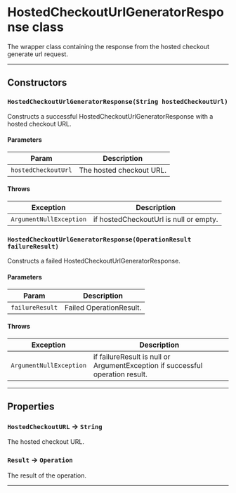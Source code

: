 # HostedCheckoutUrlGeneratorResponse class

The wrapper class containing the response from the hosted checkout generate url request.

---
## Constructors
### `HostedCheckoutUrlGeneratorResponse(String hostedCheckoutUrl)`

Constructs a successful HostedCheckoutUrlGeneratorResponse with a hosted checkout URL.
#### Parameters
|Param|Description|
|-----|-----------|
|`hostedCheckoutUrl` |  The hosted checkout URL. |

#### Throws
|Exception|Description|
|---------|-----------|
|`ArgumentNullException` |  if hostedCheckoutUrl is null or empty. |

### `HostedCheckoutUrlGeneratorResponse(OperationResult failureResult)`

Constructs a failed HostedCheckoutUrlGeneratorResponse.
#### Parameters
|Param|Description|
|-----|-----------|
|`failureResult` |  Failed OperationResult. |

#### Throws
|Exception|Description|
|---------|-----------|
|`ArgumentNullException` |  if failureResult is null or ArgumentException if successful operation result. |

---
## Properties

### `HostedCheckoutURL` → `String`

The hosted checkout URL.

### `Result` → `Operation`

The result of the operation.

---
